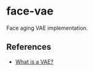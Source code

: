# face-vae
Face aging VAE implementation.

## References
- [What is a VAE?](https://blog.keras.io/building-autoencoders-in-keras.html)
